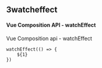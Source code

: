 ## 3watcheffect
#### Vue Composition API - watchEffect
Vue Composition api - watchEffect
```
watchEffect(() => {
	${1}
})
```